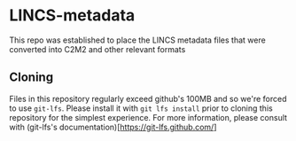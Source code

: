 # LINCS-metadata
This repo was established to place the LINCS metadata files that were converted into C2M2 and other relevant formats 

## Cloning

Files in this repository regularly exceed github's 100MB and so we're forced to use `git-lfs`. Please install it with `git lfs install` prior to cloning this repository for the simplest experience. For more information, please consult with (git-lfs's documentation)[https://git-lfs.github.com/]
